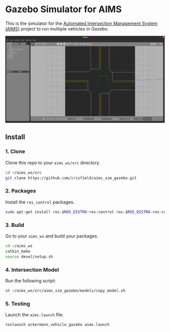 # Gazebo Simulator for AIMS
This is the simulator for the [Automated Intersection Management System (AIMS)](https://github.com/igeekoutz/AIMS-HIVE) project to run multiple vehicles in Gazebo.

![Gazebo Simulator](images/aims_sim_screenshot.png)

## Install
### 1. Clone
Clone this repo to your `aims_ws/src` directory.
```sh
cd ~/aims_ws/src
git clone https://github.com/irisfield/aims_sim_gazebo.git
```

### 2. Packages
Install the `ros_control` packages.
```sh
sudo apt-get install ros-$ROS_DISTRO-ros-control ros-$ROS_DISTRO-ros-controllers
```

### 3. Build
Go to your `aims_ws` and build your packages.
```sh
cd ~/aims_ws
catkin_make
source devel/setup.sh
```

### 4. Intersection Model
Run the following script:
```sh
sh ~/aims_ws/src/aims_sim_gazebo/models/copy_model.sh
```

### 5. Testing
Launch the `aims.launch` file.
```sh
roslaunch ackermann_vehicle_gazebo aims.launch
```
